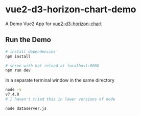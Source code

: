 # vue2-d3-horizon-chart-demo

A Demo Vue2 App for [vue2-d3-horizon-chart](https://github.com/colwilson/vue2-d3-horizon-chart)

## Run the Demo

``` bash
# install dependencies
npm install

# serve with hot reload at localhost:8080
npm run dev
```

In a separate terminal window in the same directory

```bash
node -v
v7.4.0
# I haven't tried this in lower versions of node

node dataserver.js
```
